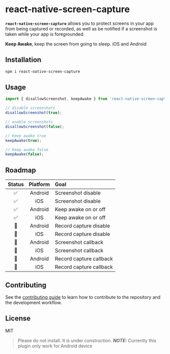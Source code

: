 # react-native-screen-capture

**`react-native-screen-capture`** allows you to protect screens in your app from being captured or recorded, as well as be notified if a screenshot is taken while your app is foregrounded.

**Keep Awake**, keep the screen from going to sleep. iOS and Android

## Installation

```sh
npm i react-native-screen-capture
```

## Usage

```js
import { disallowScreenshot, keepAwake } from 'react-native-screen-capture';

// disable screenshots
disallowScreenshot(true);

// enable screenshots
disallowScreenshot(false);

// Keep awake true
keepAwake(true);

// Keep awake false
keepAwake(false);
```

## Roadmap

|   Status   | Platform | Goal                    |
| :--------: | :------: | :---------------------- |
|     ✅     | Android  | Screenshot disable      |
|     ✅     | iOS      | Screenshot disable      |
|     ✅     | Android  | Keep awake on or off    |
|     ✅     | iOS      | Keep awake on or off    |
|     🚧     | Android  | Record capture disable  |
|     🚧     | iOS      | Record capture disable  |
|     🚧     | Android  | Screenshot callback     |
|     🚧     | iOS      | Screenshot callback     |
|     🚧     | Android  | Record capture callback |
|     🚧     | iOS      | Record capture callback |

## Contributing

See the [contributing guide](CONTRIBUTING.md) to learn how to contribute to the repository and the development workflow.

## License

MIT

> Please do not install. It is under construction.
> **_NOTE:_** Currently this plugin only work for Android device
